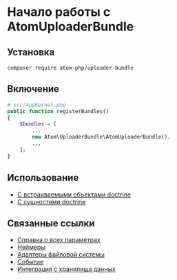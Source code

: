 Начало работы с AtomUploaderBundle
===

Установка
---
```
composer require atom-php/uploader-bundle
```

Включение
---

```php
# src/AppKernel.php
public function registerBundles()
{
    $bundles = [
        ...
        new Atom\UploaderBundle\AtomUploaderBundle(),
        ...
    ];
}
```

Использование
---

- [С встраиваемыми объектами doctrine][usage-with-doctrine-embeddables]
- [С сущностями doctrine][usage-with-doctrine-entities]

Связанные ссылки
---

- [Справка о всех параметрах][reference]
- [Неймеры][namers]
- [Адаптеры файловой системы][fs-adapters]
- [Событие][events]
- [Интеграция с хранилища данных][datastore-integration]

[usage-with-doctrine-entities]: usage-with-doctrine-entities.md
[usage-with-doctrine-embeddables]: usage-with-doctrine-embeddables.md
[reference]: reference.md
[namers]: namers.md
[events]: events.md
[fs-adapters]: fs-adapters.md
[datastore-integration]: datastore-integration.md
